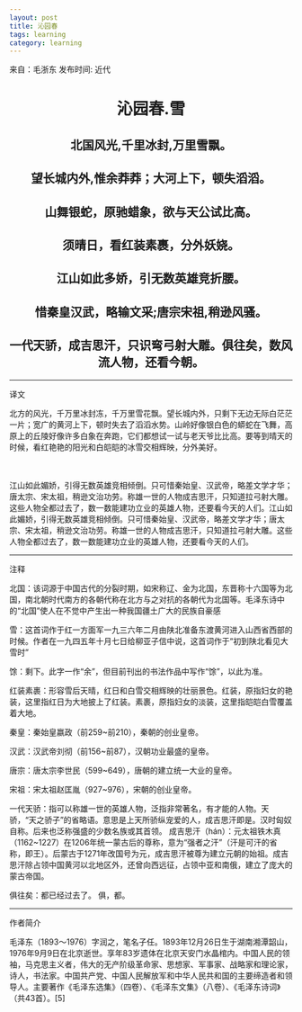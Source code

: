 ```yaml
---
layout: post
title: 沁园春
tags: learning
category: learning
---
```

来自：毛浙东 发布时间: 近代
<html>
    <meta charset="utf8">
	<head>
		<title>沁园春.雪</title>
	</head>
	<body>
	<center><P><h1>沁园春.雪<br></h1></P></center>
	<center><P><h2>北国风光,千里冰封,万里雪飘。<br></h2></P></center>
	<center><p><h2>望长城内外,惟余莽莽；大河上下，顿失滔滔。<br></h2></p></center>
	<center><p><h2>山舞银蛇，原驰蜡象，欲与天公试比高。<br></h2></p></center>
	<center><p><h2>须晴日，看红装素裹，分外妖娆。<br></h2></p></center>
	<center><p><h2>江山如此多娇，引无数英雄竞折腰。<br></h2></p></center>
	<center><p><h2>惜秦皇汉武，略输文采;唐宗宋祖,稍逊风骚。<br></h2></p>	</center>
	<center><p><h2>一代天骄，成吉思汗，只识弯弓射大雕。俱往矣，数风流人物，还看今朝。<br></h2></p></center>
	<hr>
	译文 
	<P>北方的风光，千万里冰封冻，千万里雪花飘。望长城内外，只剩下无边无际白茫茫一片；宽广的黄河上下，顿时失去了滔滔水势。山岭好像银白色的蟒蛇在飞舞，高原上的丘陵好像许多白象在奔跑，它们都想试一试与老天爷比比高。要等到晴天的时候，看红艳艳的阳光和白皑皑的冰雪交相辉映，分外美好。</P>
　　 <P>江山如此媚娇，引得无数英雄竞相倾倒。只可惜秦始皇、汉武帝，略差文学才华；唐太宗、宋太祖，稍逊文治功劳。称雄一世的人物成吉思汗，只知道拉弓射大雕。这些人物全都过去了，数一数能建功立业的英雄人物，还要看今天的人们。江山如此媚娇，引得无数英雄竞相倾倒。只可惜秦始皇、汉武帝，略差文学才华；唐太宗、宋太祖，稍逊文治功劳。称雄一世的人物成吉思汗，只知道拉弓射大雕。这些人物全都过去了，数一数能建功立业的英雄人物，还要看今天的人们。</P>
    <hr>
    注释
    <P>北国：该词源于中国古代的分裂时期，如宋称辽、金为北国，东晋称十六国等为北国，南北朝时代南方的各朝代称在北方与之对抗的各朝代为北国等。毛泽东诗中的“北国”使人在不觉中产生出一种我国疆土广大的民族自豪感</P>
    <p>雪：这首词作于红一方面军一九三六年二月由陕北准备东渡黄河进入山西省西部的时候。作者在一九四五年十月七日给柳亚子信中说，这首词作于“初到陕北看见大雪时”</p>
    <p>馀：剩下。此字一作“余”，但目前刊出的书法作品中写作“馀”，以此为准。</p>
    <p>红装素裹：形容雪后天晴，红日和白雪交相辉映的壮丽景色。红装，原指妇女的艳装，这里指红日为大地披上了红装。素裹，原指妇女的淡装，这里指皑皑白雪覆盖着大地。</p>
    <p>秦皇：秦始皇嬴政（前259~前210），秦朝的创业皇帝。</p>
    <p>汉武：汉武帝刘彻（前156~前87），汉朝功业最盛的皇帝。</p>
    <p>唐宗：唐太宗李世民（599~649），唐朝的建立统一大业的皇帝。</p>
    <p>宋祖：宋太祖赵匡胤（927~976），宋朝的创业皇帝。</p>
    <p>一代天骄：指可以称雄一世的英雄人物，泛指非常著名，有才能的人物。天骄，“天之骄子”的省略语。意思是上天所骄纵宠爱的人，成吉思汗即是。汉时匈奴自称。后来也泛称强盛的少数名族或其首领。
成吉思汗（hán）：元太祖铁木真（1162~1227）在1206年统一蒙古后的尊称，意为“强者之汗”（汗是可汗的省称，即王）。后蒙古于1271年改国号为元，成吉思汗被尊为建立元朝的始祖。成吉思汗除占领中国黄河以北地区外，还曾向西远征，占领中亚和南俄，建立了庞大的蒙古帝国。</p>
     <p>俱往矣：都已经过去了。 俱，都。</p>
     <hr>
     作者简介
     <p>毛泽东（1893～1976）字润之，笔名子任。1893年12月26日生于湖南湘潭韶山，1976年9月9日在北京逝世。享年83岁遗体在北京天安门水晶棺内。中国人民的领袖，马克思主义者，伟大的无产阶级革命家、思想家、军事家、战略家和理论家，诗人，书法家。中国共产党、中国人民解放军和中华人民共和国的主要缔造者和领导人。主要著作《毛泽东选集》（四卷）、《毛泽东文集》（八卷）、《毛泽东诗词》（共43首）。[5] </p?
	</body>
</html>